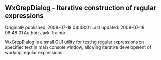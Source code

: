 ## WxGrepDialog - Iterative construction of regular expressions

Originally published: 2008-07-18 08:48:01
Last updated: 2008-07-18 08:48:01
Author: Jack Trainor

WxGrepDialog is a small GUI utility for testing regular expressions on specified text in main console window, allowing iterative development of working regular expressions.